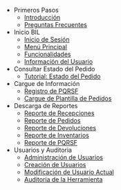 - Primeros Pasos
  - [Introducción](README.md)
  - [Preguntas Frecuentes](faq.md)
- Inicio BIL
  - [Inicio de Sesión](editor/login.md)
  - [Menú Principal](editor/home.md)
  - [Funcionalidades](editor/funcionalities_home.md)
  - [Información del Usuario](editor/user_info_home.md)
- Consultar Estado del Pedido
  - [Tutorial: Estado del Pedido](editor/query_ped_status.md)
- Cargue de Información
  - [Registro de PQRSF](editor/pqrsf.md)
  - [Cargue de Plantilla de Pedidos](editor/peds_template.md)
- Descarga de Reportes
  - [Reporte de Recepciones](editor/rep_recepciones.md)
  - [Reporte de Pedidos](editor/rep_pedidos.md)
  - [Reporte de Devoluciones](editor/rep_devoluciones.md)
  - [Reporte de Inventarios](editor/rep_inventarios.md)
  - [Reporte de PQRSF](editor/rep_pqrsf.md)
- Usuarios y Auditoria
  - [Administración de Usuarios](editor/admin_users.md)
  - [Creación de Usuarios](editor/create_users.md)
  - [Modificación de Usuario Actual](editor/modify_user.md)
  - [Auditoría de la Herramienta](editor/audit_tool.md)
